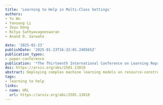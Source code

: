 ```yaml
---
title: 'Learning to Help in Multi-Class Settings'
authors:
- Yu Wu
- Yansong Li
- Zeyu Dong
- Nitya Sathyavageeswaran
- Anand D. Sarwate

date: '2025-01-23'
publishDate: '2025-01-23T16:32:01.240565Z'
publication_types:
- paper-conference
publication: '*The Thirteenth International Conference on Learning Representations (ICLR 2025)*'
doi: https://arxiv.org/abs/2501.13810
abstract: Deploying complex machine learning models on resource-constrained devices is challenging due to limited computational power, memory, and model retrainability. To address these limitations, a hybrid system can be established by augmenting the local model with a server-side model, where samples are selectively deferred by a rejector and then sent to the server for processing. The hybrid system enables efficient use of computational resources while minimizing the overhead associated with server usage. The recently proposed Learning to Help (L2H) model trains a server model given a fixed local (client) model, differing from the Learning to Defer (L2D) framework, which trains the client for a fixed (expert) server. In both L2D and L2H, the training includes learning a rejector at the client to determine when to query the server. In this work, we extend the L2H model from binary to multi-class classification problems and demonstrate its applicability in a number of different scenarios of practical interest in which access to the server may be limited by cost, availability, or policy. We derive a stage-switching surrogate loss function that is differentiable, convex, and consistent with the Bayes rule corresponding to the 0-1 loss for the L2H model. Experiments show that our proposed methods offer an efficient and practical solution for multi-class classification in resource-constrained environments.
tags:
- learning to help
links:
- name: URL
  url: https://arxiv.org/abs/2501.13810
---
```

